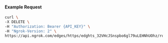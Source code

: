 <!-- Code generated for API Clients. DO NOT EDIT. -->

#### Example Request

```bash
curl \
-X DELETE \
-H "Authorization: Bearer {API_KEY}" \
-H "Ngrok-Version: 2" \
https://api.ngrok.com/edges/https/edghts_32VHcJSnspbo6gl79uLEHNhUOhz/routes/edghtsrt_32VHcIZHlQg4TWKrHLgYNnY4ohA/response_headers
```
